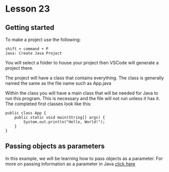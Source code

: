 # Lesson 23

## Getting started
To make a project use the following:

```
shift + command + P
Java: Create Java Project
```

You will select a folder to house your project then VSCode will generate a project there.

The project will have a class that contains everything. The class is generally named the same as the file name such as App.java

Within the class you will have a main class that will be needed for Java to run this program. This is necessary and the file will not run unless it has it. The completed first classes look like this:

```
public class App {
    public static void main(String[] args) {
        System.out.println("Hello, World!");
    }
}
```

## Passing objects as parameters
In this example, we will be learning how to pass objects as a parameter. For more on passing information as a parameter in Java <a href="https://docs.oracle.com/javase/tutorial/java/javaOO/arguments.html">click here</a>